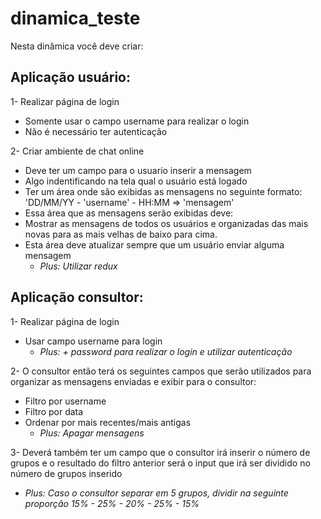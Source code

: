 # dinamica_teste

Nesta dinâmica você deve criar:

## Aplicação usuário:

1- Realizar página de login
  * Somente usar o campo username para realizar o login
  * Não é necessário ter autenticação

2- Criar ambiente de chat online
  * Deve ter um campo para o usuario inserir a mensagem
  * Algo indentificando na tela qual o usuário está logado
  * Ter um área onde são exibidas as mensagens no seguinte formato:
    'DD/MM/YY - 'username' - HH:MM => 'mensagem'
  * Essa área que as mensagens serão exibidas deve:
   * Mostrar as mensagens de todos os usuários e organizadas das mais novas para as mais velhas de baixo para cima.
   * Esta área deve atualizar sempre que um usuário enviar alguma mensagem
     * *Plus: Utilizar redux*

    
## Aplicação consultor:

1- Realizar página de login
  * Usar campo username para login
    * *Plus: + password para realizar o login e utilizar autenticação*

2- O consultor então terá os seguintes campos que serão utilizados para organizar as mensagens enviadas e exibir para o consultor:
  * Filtro por username
  * Filtro por data
  * Ordenar por mais recentes/mais antigas
    * *Plus: Apagar mensagens*
  
3- Deverá também ter um campo que o consultor irá inserir o número de grupos e o resultado do filtro anterior será o input que irá ser dividido no número de grupos inserido
  * *Plus: Caso o consultor separar em 5 grupos, dividir na seguinte proporção 15% - 25% - 20% - 25% - 15%*
  

